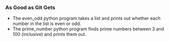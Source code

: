 ### As Good as Git Gets

- The even_odd python program takes a list and prints out whether each number in the list is even or odd.
- The prime_number python program finds prime numbers between 3 and 100 (inclusive) and prints them out.

